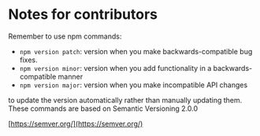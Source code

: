 # Notes for contributors

Remember to use npm commands:

- `npm version patch`: version when you make backwards-compatible bug fixes.
- `npm version minor`: version when you add functionality in a backwards-compatible manner
- `npm version major`: version when you make incompatible API changes

to update the version automatically rather than manually updating them. These commands are based on Semantic Versioning 2.0.0

[https://semver.org/](https://semver.org/)
